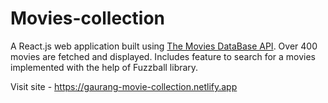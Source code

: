 # Movies-collection

A React.js web application built using [The Movies DataBase API](https://www.themoviedb.org/). Over 400 movies are fetched and displayed. Includes feature to search for a movies implemented with the help of Fuzzball library. 

Visit site - https://gaurang-movie-collection.netlify.app

